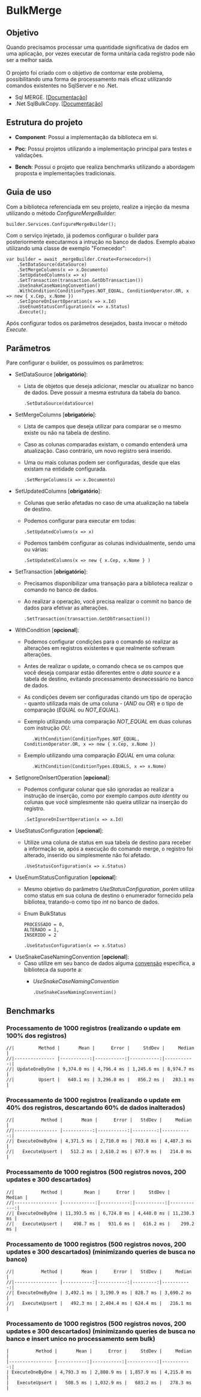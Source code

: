 # BulkMerge

## Objetivo

Quando precisamos processar uma quantidade significativa de dados em uma aplicação, por vezes executar de forma unitária cada registro pode não ser a melhor saída.
<br><br>
O projeto foi criado com o objetivo de contornar este problema, possibilitando uma forma de processamento mais eficaz utilizando comandos existentes no SqlServer e no .Net.
- Sql MERGE. [[Documentação](https://learn.microsoft.com/pt-br/sql/t-sql/statements/merge-transact-sql?view=sql-server-ver16)]
- .Net SqlBulkCopy. [[Documentação](https://learn.microsoft.com/en-us/dotnet/api/system.data.sqlclient.sqlbulkcopy?view=dotnet-plat-ext-7.0)]

## Estrutura do projeto

- **Component**:
Possui a implementação da biblioteca em si.

- **Poc**:
Possui projetos utilizando a implementação principal para testes e validações.

- **Bench**:
Possui o projeto que realiza benchmarks utilizando a abordagem proposta e implementações tradicionais.

## Guia de uso

Com a biblioteca referenciada em seu projeto, realize a injeção da mesma utilizando o método *ConfigureMergeBuilder*:

    builder.Services.ConfigureMergeBuilder();

Com o serviço injetado, já podemos configurar o builder para posteriormente executarmos a intrução no banco de dados. Exemplo abaixo utilizando uma classe de exemplo "Fornecedor":

    var builder = await _mergeBuilder.Create<Fornecedor>()
        .SetDataSource(dataSource)
        .SetMergeColumns(x => x.Documento)
        .SetUpdatedColumns(x => x)
        .SetTransaction(transaction.GetDbTransaction())
        .UseSnakeCaseNamingConvention()
        .WithCondition(ConditionTypes.NOT_EQUAL, ConditionOperator.OR, x => new { x.Cep, x.Nome })
        .SetIgnoreOnIsertOperation(x => x.Id)
        .UseEnumStatusConfiguration(x => x.Status)
        .Execute();

Após configurar todos os parâmetros desejados, basta invocar o método *Execute*.

## Parâmetros

Pare configurar o builder, os possuímos os parâmetros:

- SetDataSource [**obrigatório**]:
  - Lista de objetos que deseja adicionar, mesclar ou atualizar no banco de dados. Deve possuir a mesma estrutura da tabela do banco.

        .SetDataSource(dataSource)

- SetMergeColumns [**obrigatório**]:
  - Lista de campos que deseja utilizar para comparar se o mesmo existe ou não na tabela de destino.
  - Caso as colunas comparadas existam, o comando entenderá uma atualização. Caso contrário, um novo registro será inserido.
  - Uma ou mais colunas podem ser configuradas, desde que elas existam na entidade configurada.

        .SetMergeColumns(x => x.Documento)

- SetUpdatedColumns [**obrigatório**]:
  - Colunas que serão afetadas no caso de uma atualização na tabela de destino.
  - Podemos configurar para executar em todas:

        .SetUpdatedColumns(x => x)
  
  - Podemos também configurar as colunas individualmente, sendo uma ou várias:

        .SetUpdatedColumns(x => new { x.Cep, x.Nome } )


- SetTransaction [**obrigatório**]:
  - Precisamos disponibilizar uma transação para a biblioteca realizar o comando no banco de dados.
  - Ao realizar a operação, você precisa realizar o commit no banco de dados para efetivar as alterações.
 
        .SetTransaction(transaction.GetDbTransaction())  

- WithCondition [**opcional**]:
  - Podemos configurar condições para o comando só realizar as alterações em registros existentes e que realmente sofreram alterações.
  - Antes de realizar o update, o comando checa se os campos que você deseja comparar estão diferentes entre o *data source* e a tabela de destino, evitando processamento desnecessário no banco de dados.
  - As condições devem ser configuradas citando um tipo de operação - quanto utilizada mais de uma coluna - (*AND* ou *OR*) e o tipo de comparação (*EQUAL* ou *NOT_EQUAL*).
  - Exemplo utilizando uma comparação *NOT_EQUAL* em duas colunas com instrução *OU*:

           .WithCondition(ConditionTypes.NOT_EQUAL, ConditionOperator.OR, x => new { x.Cep, x.Nome })

  - Exemplo utilizando uma comparação *EQUAL* em uma coluna:

           .WithCondition(ConditionTypes.EQUALS, x => x.Nome)
  
- SetIgnoreOnIsertOperation [**opcional**]:
  - Podemos configurar colunar que são ignoradas ao realizar a instrução de inserção, como por exemplo campos *auto identity* ou colunas que você simplesmente não queira utilizar na inserção do registro.

        .SetIgnoreOnIsertOperation(x => x.Id)

- UseStatusConfiguration [**opcional**]:
  - Utilize uma coluna de status em sua tabela de destino para receber a informação se, após a execução do comando merge, o registro foi alterado, inserido ou simplesmente não foi afetado. 

        .UseStatusConfiguration(x => x.Status)
    
- UseEnumStatusConfiguration [**opcional**]:
  - Mesmo objetivo do parâmetro *UseStatusConfiguration*, porém utiliza como status em sua coluna de destino o enumerador fornecido pela bibliotea, tratando-o como tipo *int* no banco de dados.
  - Enum BulkStatus
 
        PROCESSADO = 0,
        ALTERADO = 1,
        INSERIDO = 2

        .UseStatusConfiguration(x => x.Status)

- UseSnakeCaseNamingConvention [**opcional**]:
  - Caso utilize em seu banco de dados alguma [convensão](https://github.com/efcore/EFCore.NamingConventions) específica, a biblioteca da suporte a:
      - *UseSnakeCaseNamingConvention*

            .UseSnakeCaseNamingConvention()

## Benchmarks

### Processamento de 1000 registros (realizando o update em 100% dos registros)

    //|         Method |       Mean |      Error |     StdDev |     Median |
    //|--------------- |-----------:|-----------:|-----------:|-----------:|
    //| UpdateOneByOne | 9,374.0 ms | 4,796.4 ms | 1,245.6 ms | 8,974.7 ms |
    //|         Upsert |   640.1 ms | 3,296.8 ms |   856.2 ms |   283.1 ms |

### Processamento de 1000 registros (realizando o update em 40% dos registros, descartando 60% de dados inalterados)

    //|          Method |       Mean |      Error |   StdDev |     Median |
    //|---------------- |-----------:|-----------:|---------:|-----------:|
    //| ExecuteOneByOne | 4,371.5 ms | 2,710.0 ms | 703.8 ms | 4,487.3 ms |
    //|   ExecuteUpsert |   512.2 ms | 2,610.2 ms | 677.9 ms |   214.0 ms |

### Processamento de 1000 registros (500 registros novos, 200 updates e 300 descartados)

    //|          Method |        Mean |      Error |     StdDev |      Median |
    //|---------------- |------------:|-----------:|-----------:|------------:|
    //| ExecuteOneByOne | 11,393.5 ms | 6,724.8 ms | 4,448.0 ms | 11,230.3 ms |
    //|   ExecuteUpsert |    498.7 ms |   931.6 ms |   616.2 ms |    299.2 ms |

### Processamento de 1000 registros (500 registros novos, 200 updates e 300 descartados) (minimizando queries de busca no banco)

    //|          Method |       Mean |      Error |   StdDev |     Median |
    //|---------------- |-----------:|-----------:|---------:|-----------:|
    //| ExecuteOneByOne | 3,492.1 ms | 3,190.9 ms | 828.7 ms | 3,690.2 ms |
    //|   ExecuteUpsert |   492.3 ms | 2,404.4 ms | 624.4 ms |   216.1 ms |

### Processamento de 1000 registros (500 registros novos, 200 updates e 300 descartados) (minimizando queries de busca no banco e insert unico no processamento sem bulk)
    
    |          Method |       Mean |      Error |     StdDev |     Median |
    |---------------- |-----------:|-----------:|-----------:|-----------:|
    | ExecuteOneByOne | 4,793.3 ms | 2,808.9 ms | 1,857.9 ms | 4,215.0 ms |
    |   ExecuteUpsert |   508.5 ms | 1,032.9 ms |   683.2 ms |   278.3 ms |    
